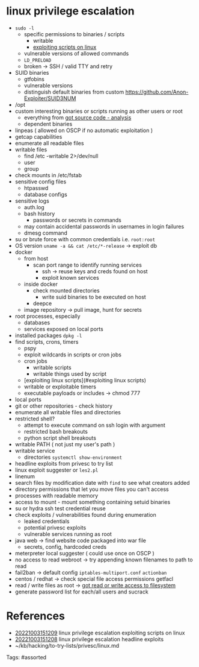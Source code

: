 # linux privilege escalation
- `sudo -l`
  - specific permissions to binaries / scripts
    - writable
    - [exploiting scripts on linux](linux.md#exploiting-scripts-on-linux)
  - vulnerable versions of allowed commands
  - `LD_PRELOAD`
  - broken -> SSH / valid TTY and retry
- SUID binaries
  - gtfobins
  - vulnerable versions
  - distinguish default binaries from custom https://github.com/Anon-Exploiter/SUID3NUM
- /opt
- custom interesting binaries or scripts running as other users or root
  - everything from [got source code - analysis](../got-source-code.md#got-source-code---analysis)
  - dependent binaries
- linpeas ( allowed on OSCP if no automatic exploitation )
- getcap capabilities
- enumerate all readable files
- writable files
  - find /etc -writable 2>/dev/null
  - user
  - group
- check mounts in /etc/fstab
- sensitive config files
  - htpasswd
  - database configs
- sensitive logs
  - auth.log
  - bash history
    - passwords or secrets in commands
  - may contain accidental passwords in usernames in login failures
  - dmesg command
- su or brute force with common credentials i.e. `root:root`
- OS version `uname -a && cat /etc/*-release` -> exploit db
- docker
  - from host
    - scan port range to identify running services
      - ssh -> reuse keys and creds found on host
      - exploit known services
  - inside docker
    - check mounted directories
      - write suid binaries to be executed on host
    - deepce
  - image repository -> pull image, hunt for secrets
- root processes, especially
  - databases
  - services exposed on local ports
- installed packages `dpkg -l`
- find scripts, crons, timers
  - pspy
  - exploit wildcards in scripts or cron jobs
  - cron jobs
    - writable scripts
    - writable things used by script
  - [exploiting linux scripts](#exploiting linux scripts)
  - writable or exploitable timers
  - executable payloads or includes -> chmod 777
- local ports
- git or other repositories - check history
- enumerate all writable files and directories
- restricted shell?
  - attempt to execute command on ssh login with argument
  - restricted bash breakouts
  - python script shell breakouts
- writable PATH ( not just my user's path )
- writable service
  - directories `systemctl show-environment`
- headline exploits from privesc to try list
- linux exploit suggester or `les2.pl`
- linenum
- search files by modification date with `find` to see what creators added
- directory permissions that let you move files you can't access
- processes with readable memory
- access to mount - mount something containing setuid binaries
- su or hydra ssh test credential reuse
- check exploits / vulnerabilities found during enumeration
  - leaked credentials
  - potential privesc exploits
  - vulnerable services running as root
- java web -> find website code packaged into war file
  - secrets, config, hardcoded creds
- meterpreter local suggester ( could use once on OSCP )
- no access to read webroot -> try appending known filenames to path to read
- fail2ban -> default config `iptables-multiport.conf` `actionban`
- centos / redhat -> check special file access permissions getfacl
- read / write files as root -> [got read or write access to filesystem](hacking/to-try-lists/got-read-or-write-access-to-filesystem.md#got-read-or-write-access-to-filesystem)
- generate password list for each/all users and sucrack

# References
- [20221003151209](/zet/20221003151209/) linux privilege escalation exploiting scripts on linux
- [20221003151208](/zet/20221003151208/) linux privilege escalation headline exploits
- ~/kb/hacking/to-try-lists/privesc/linux.md

Tags:
    #assorted

